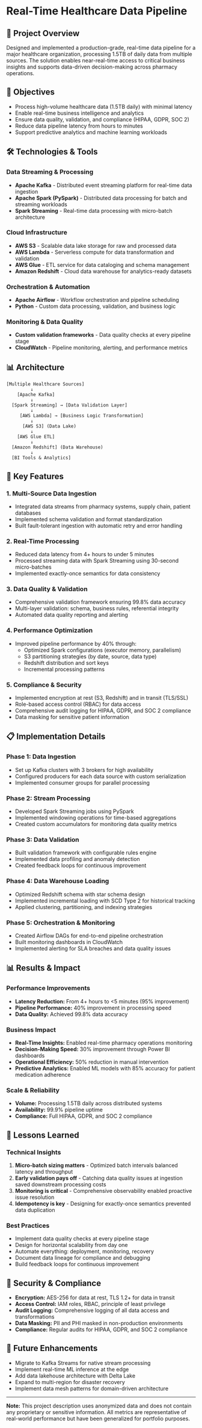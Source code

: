 # Real-Time Healthcare Data Pipeline

## 📄 Project Overview

Designed and implemented a production-grade, real-time data pipeline for a major healthcare organization, processing 1.5TB of daily data from multiple sources. The solution enables near-real-time access to critical business insights and supports data-driven decision-making across pharmacy operations.

## 🎯 Objectives

- Process high-volume healthcare data (1.5TB daily) with minimal latency
- Enable real-time business intelligence and analytics
- Ensure data quality, validation, and compliance (HIPAA, GDPR, SOC 2)
- Reduce data pipeline latency from hours to minutes
- Support predictive analytics and machine learning workloads

## 🛠️ Technologies & Tools

### Data Streaming & Processing
- **Apache Kafka** - Distributed event streaming platform for real-time data ingestion
- **Apache Spark (PySpark)** - Distributed data processing for batch and streaming workloads
- **Spark Streaming** - Real-time data processing with micro-batch architecture

### Cloud Infrastructure
- **AWS S3** - Scalable data lake storage for raw and processed data
- **AWS Lambda** - Serverless compute for data transformation and validation
- **AWS Glue** - ETL service for data cataloging and schema management
- **Amazon Redshift** - Cloud data warehouse for analytics-ready datasets

### Orchestration & Automation
- **Apache Airflow** - Workflow orchestration and pipeline scheduling
- **Python** - Custom data processing, validation, and business logic

### Monitoring & Data Quality
- **Custom validation frameworks** - Data quality checks at every pipeline stage
- **CloudWatch** - Pipeline monitoring, alerting, and performance metrics

## 📊 Architecture

```
[Multiple Healthcare Sources]
         ↓
    [Apache Kafka]
         ↓
  [Spark Streaming] → [Data Validation Layer]
         ↓
     [AWS Lambda] → [Business Logic Transformation]
         ↓
      [AWS S3] (Data Lake)
         ↓
    [AWS Glue ETL]
         ↓
  [Amazon Redshift] (Data Warehouse)
         ↓
  [BI Tools & Analytics]
```

## 🚀 Key Features

### 1. Multi-Source Data Ingestion
- Integrated data streams from pharmacy systems, supply chain, patient databases
- Implemented schema validation and format standardization
- Built fault-tolerant ingestion with automatic retry and error handling

### 2. Real-Time Processing
- Reduced data latency from 4+ hours to under 5 minutes
- Processed streaming data with Spark Streaming using 30-second micro-batches
- Implemented exactly-once semantics for data consistency

### 3. Data Quality & Validation
- Comprehensive validation framework ensuring 99.8% data accuracy
- Multi-layer validation: schema, business rules, referential integrity
- Automated data quality reporting and alerting

### 4. Performance Optimization
- Improved pipeline performance by 40% through:
  - Optimized Spark configurations (executor memory, parallelism)
  - S3 partitioning strategies (by date, source, data type)
  - Redshift distribution and sort keys
  - Incremental processing patterns

### 5. Compliance & Security
- Implemented encryption at rest (S3, Redshift) and in transit (TLS/SSL)
- Role-based access control (RBAC) for data access
- Comprehensive audit logging for HIPAA, GDPR, and SOC 2 compliance
- Data masking for sensitive patient information

## 📋 Implementation Details

### Phase 1: Data Ingestion
- Set up Kafka clusters with 3 brokers for high availability
- Configured producers for each data source with custom serialization
- Implemented consumer groups for parallel processing

### Phase 2: Stream Processing
- Developed Spark Streaming jobs using PySpark
- Implemented windowing operations for time-based aggregations
- Created custom accumulators for monitoring data quality metrics

### Phase 3: Data Validation
- Built validation framework with configurable rules engine
- Implemented data profiling and anomaly detection
- Created feedback loops for continuous improvement

### Phase 4: Data Warehouse Loading
- Optimized Redshift schema with star schema design
- Implemented incremental loading with SCD Type 2 for historical tracking
- Applied clustering, partitioning, and indexing strategies

### Phase 5: Orchestration & Monitoring
- Created Airflow DAGs for end-to-end pipeline orchestration
- Built monitoring dashboards in CloudWatch
- Implemented alerting for SLA breaches and data quality issues

## 📊 Results & Impact

### Performance Improvements
- **Latency Reduction:** From 4+ hours to <5 minutes (95% improvement)
- **Pipeline Performance:** 40% improvement in processing speed
- **Data Quality:** Achieved 99.8% data accuracy

### Business Impact
- **Real-Time Insights:** Enabled real-time pharmacy operations monitoring
- **Decision-Making Speed:** 30% improvement through Power BI dashboards
- **Operational Efficiency:** 50% reduction in manual intervention
- **Predictive Analytics:** Enabled ML models with 85% accuracy for patient medication adherence

### Scale & Reliability
- **Volume:** Processing 1.5TB daily across distributed systems
- **Availability:** 99.9% pipeline uptime
- **Compliance:** Full HIPAA, GDPR, and SOC 2 compliance

## 📝 Lessons Learned

### Technical Insights
1. **Micro-batch sizing matters** - Optimized batch intervals balanced latency and throughput
2. **Early validation pays off** - Catching data quality issues at ingestion saved downstream processing costs
3. **Monitoring is critical** - Comprehensive observability enabled proactive issue resolution
4. **Idempotency is key** - Designing for exactly-once semantics prevented data duplication

### Best Practices
- Implement data quality checks at every pipeline stage
- Design for horizontal scalability from day one
- Automate everything: deployment, monitoring, recovery
- Document data lineage for compliance and debugging
- Build feedback loops for continuous improvement

## 🔐 Security & Compliance

- **Encryption:** AES-256 for data at rest, TLS 1.2+ for data in transit
- **Access Control:** IAM roles, RBAC, principle of least privilege
- **Audit Logging:** Comprehensive logging of all data access and transformations
- **Data Masking:** PII and PHI masked in non-production environments
- **Compliance:** Regular audits for HIPAA, GDPR, and SOC 2 compliance

## 🔮 Future Enhancements

- Migrate to Kafka Streams for native stream processing
- Implement real-time ML inference at the edge
- Add data lakehouse architecture with Delta Lake
- Expand to multi-region for disaster recovery
- Implement data mesh patterns for domain-driven architecture

---

**Note:** This project description uses anonymized data and does not contain any proprietary or sensitive information. All metrics are representative of real-world performance but have been generalized for portfolio purposes.
